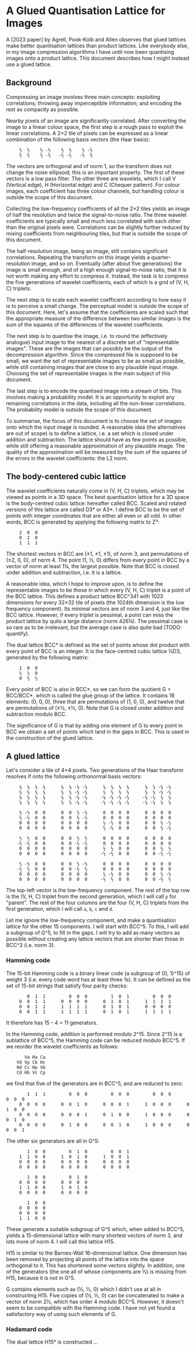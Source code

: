 # A Glued Quantisation Lattice for Images

A [2023 paper] by Agrell, Pook-Kolb and Allen observes that glued lattices make better quantisation lattices than product lattices. Like everybody else, in my image compression algorithms I have until now been quantising images onto a product lattice. This document describes how I might instead use a glued lattice.

[recent paper]: https://arxiv.org/pdf/2312.00481.pdf

## Background

Compressing an image involves three main concepts: exploiting correlations; throwing away imperceptible information; and encoding the rest as compactly as possible.

Nearby pixels of an image are significantly correlated. After converting the image to a linear colour space, the first step is a rough pass to exploit the linear correlations. A 2×2 tile of pixels can be expressed as a linear combination of the following basis vectors (the Haar basis):

```
     ½  ½    ½ -½    ½  ½    ½ -½
     ½  ½    ½ -½   -½ -½   -½  ½
```

The vectors are orthogonal and of norm 1, so the transform does not change the noise ellipsoid; this is an important property. The first of these vectors is a low pass filter. The other three are wavelets, which I call V (Vertical edge), H (Horizontal edge) and C (Chequer pattern). For colour images, each coefficient has three colour channels, but handling colour is outside the scope of this document.

Collecting the low-frequency coefficients of all the 2×2 tiles yields an image of half the resolution and twice the signal-to-noise ratio. The three wavelet coefficients are typically small and much less correlated with each other than the original pixels were. Correlations can be slightly further reduced by mixing coefficients from neighbouring tiles, but that is outside the scope of this document.

The half-resolution image, being an image, still contains significant correlations. Repeating the transform on this image yields a quarter-resolution image, and so on. Eventually (after about five generations) the image is small enough, and of a high enough signal-to-noise ratio, that it is not worth making any effort to compress it. Instead, the task is to compress the five generations of wavelet coefficients, each of which is a grid of (V, H, C) triplets.

The next step is to scale each wavelet coefficient according to how easy it is to perceive a small change. The perceptual model is outside the scope of this document. Here, let's assume that the coefficients are scaled such that the appropriate measure of the difference between two similar images is the sum of the squares of the differences of the wavelet coefficients.

The next step is to quantise the image, i.e. to round the (effectively analogue) input image to the nearest of a discrete set of "representable images". These are the images that can possibly be the output of the decompression algorithm. Since the compressed file is supposed to be small, we want the set of representable images to be as small as possible, while still containing images that are close to any plausible input image. Choosing the set of representable images is the main subject of this document.

The last step is to encode the quantised image into a stream of bits. This involves making a probability model. It is an opportunity to exploit any remaining correlations in the data, including all the non-linear correlations. The probability model is outside the scope of this document.

To summarise, the focus of this document is to choose the set of images onto which the input image is rounded. A reasonable idea (the alternatives are out of scope) is to define a lattice, i.e. a set which is closed under addition and subtraction. The lattice should have as few points as possible, while still offering a reasonable approximation of any plausible image. The quality of the approximation will be measured by the sum of the squares of the errors in the wavelet coefficients: the L2 norm.

## The body-centered cubic lattice

The wavelet coefficients naturally come in (V, H, C) triplets, which may be viewed as points in a 3D space. The best quantisation lattice for a 3D space is the body-centred cubic lattice: hereafter called BCC. Scaled and rotated versions of this lattice are called D3* or A3*. I define BCC to be the set of points with integer coordinates that are either all even or all odd. In other words, BCC is generated by applying the following matrix to Z³:

```
     2  0  0
     0  2  0
     1  1  1
```

The shortest vectors in BCC are (±1, ±1, ±1), of norm 3, and permutations of (±2, 0, 0), of norm 4. The point (1, ½, 0) differs from every point in BCC by a vector of norm at least 1¼, the largest possible. Note that BCC is closed under addition and subtraction, i.e. it is a lattice.

A reasonable idea, which I hope to improve upon, is to define the representable images to be those in which every (V, H, C) triplet is a point of the BCC lattice. This defines a product lattice BCC^341 with 1023 dimensions for every 32×32 tile of pixels (the 1024th dimension is the low frequency component). Its minimal vectors are of norm 3 and 4, just like the BCC lattice. However, if every triplet is pessimal, a point can miss the product lattice by quite a large distance (norm 426¼). The pessimal case is so rare as to be irrelevant, but the average case is also quite bad (TODO: quantify).

The dual lattice BCC* is defined as the set of points whose dot product with every point of BCC is an integer. It is the face-centred cubic lattice ½D3, generated by the following matrix:

```
     1  0  0
     ½  ½  0
     0  ½  ½
```

Every point of BCC is also in BCC*, so we can form the quotient G = BCC/BCC*, which is called the glue group of the lattice. It contains 16 elements: (0, 0, 0), three that are permutations of (1, 0, 0), and twelve that are permutations of (±½, ±½, 0). Note that G is closed under addition and subtraction modulo BCC.

The significance of G is that by adding one element of G to every point in BCC we obtain a set of points which land in the gaps in BCC. This is used in the construction of the glued lattice.

## A glued lattice

Let's consider a tile of 4×4 pixels. Two generations of the Haar transform resolves if onto the following orthonormal basis vectors:

```
     ¼  ¼  ¼  ¼      ¼  ¼ -¼ -¼      ¼  ¼  ¼  ¼      ¼  ¼ -¼ -¼
     ¼  ¼  ¼  ¼      ¼  ¼ -¼ -¼      ¼  ¼  ¼  ¼      ¼  ¼ -¼ -¼
     ¼  ¼  ¼  ¼      ¼  ¼ -¼ -¼     -¼ -¼ -¼ -¼     -¼ -¼  ¼  ¼
     ¼  ¼  ¼  ¼      ¼  ¼ -¼ -¼     -¼ -¼ -¼ -¼     -¼ -¼  ¼  ¼

     ½ -½  0  0      0  0  ½ -½      0  0  0  0      0  0  0  0
     ½ -½  0  0      0  0  ½ -½      0  0  0  0      0  0  0  0
     0  0  0  0      0  0  0  0      ½ -½  0  0      0  0  ½ -½
     0  0  0  0      0  0  0  0      ½ -½  0  0      0  0  ½ -½

     ½  ½  0  0      0  0  ½  ½      0  0  0  0      0  0  0  0
    -½ -½  0  0      0  0 -½ -½      0  0  0  0      0  0  0  0
     0  0  0  0      0  0  0  0      ½  ½  0  0      0  0  ½  ½
     0  0  0  0      0  0  0  0     -½ -½  0  0      0  0 -½ -½

     ½ -½  0  0      0  0  ½ -½      0  0  0  0      0  0  0  0
    -½  ½  0  0      0  0 -½  ½      0  0  0  0      0  0  0  0
     0  0  0  0      0  0  0  0      ½ -½  0  0      0  0  ½ -½
     0  0  0  0      0  0  0  0     -½  ½  0  0      0  0 -½  ½
```

The top-left vector is the low-frequency component. The rest of the top row is the (V, H, C) triplet from the second generation, which I will call `p` for "parent". The rest of the four columns are the four (V, H, C) triplets from the first generation, which I will call `a`, `b`, `c` and `d`.

Let me ignore the low-frequency component, and make a quantisation lattice for the other 15 components. I will start with BCC^5. To this, I will add a subgroup of G^5, to fill in the gaps. I will try to add as many vectors as possible without creating any lattice vectors that are shorter than those in BCC^3 (i.e. norm 3).

### Hamming code

The 15-bit Hamming code is a binary linear code (a subgroup of {0, 1}^15) of weight 3 (i.e. every code word has at least three 1s). It can be defined as the set of 15-bit strings that satisfy four parity checks:

```
        0  1  1         0  0  0         1  0  1         0  0  0
     0  0  1  1      0  0  0  0      0  1  0  1      1  1  1  1
     0  0  1  1      1  1  1  1      0  1  0  1      0  0  0  0
     0  0  1  1      1  1  1  1      0  1  0  1      1  1  1  1
```

It therefore has 15 - 4 = 11 generators.

In the Hamming code, addition is performed modulo 2^15. Since 2^15 is a sublattice of BCC^5, the Hamming code can be reduced modulo BCC^5. If we reorder the wavelet coefficients as follows:

```
       Va Ha Ca
    Vd Vp Cb Hc
    Hd Cc Hp Vb
    Cd Hb Vc Cp
```

we find that five of the generators are in BCC^5, and are reduced to zero:

```
        1  1  1         0  0  0         0  0  0         0  0  0         0  0  0
     0  0  0  0      0  0  1  0      0  0  0  1      1  0  0  0      0  1  0  0
     0  0  0  0      0  0  0  1      0  1  0  0      1  0  0  0      0  0  1  0
     0  0  0  0      0  1  0  0      0  0  1  0      1  0  0  0      0  0  0  1
```

The other six generators are all in G^5:

```
        1  0  0         0  1  0         0  0  1
     1  1  0  0      1  0  1  0      1  0  0  1
     0  0  0  0      0  0  0  0      0  0  0  0
     0  0  0  0      0  0  0  0      0  0  0  0

        1  0  0         0  1  0
     0  0  0  0      0  0  0  0
     1  1  0  0      1  0  1  0
     0  0  0  0      0  0  0  0

        1  0  0
     0  0  0  0
     0  0  0  0
     1  1  0  0
```

These generate a suitable subgroup of G^5 which, when added to BCC^5, yields a 15-dimensional lattice with many shortest vectors of norm 3, and lots more of norm 4. I will call this lattice H15.

H15 is similar to the Barnes-Wall 16-dimensional lattice. One dimension has been removed by projecting all points of the lattice into the space orthogonal to it. This has shortened some vectors slightly. In addition, one of the generators (the one all of whose components are ½) is missing from H15, because it is not in G^5.

G contains elements such as (½, ½, 0) which I didn't use at all in constructing H15. Five copies of (½, ½, 0) can be concatenated to make a vector of norm 2½, which has order 4 modulo BCC^5. However, it doesn't seem to be compatible with the Hamming code. I have not yet found a satisfactory way of using such elements of G.

### Hadamard code

The dual lattice H15* is constructed ...